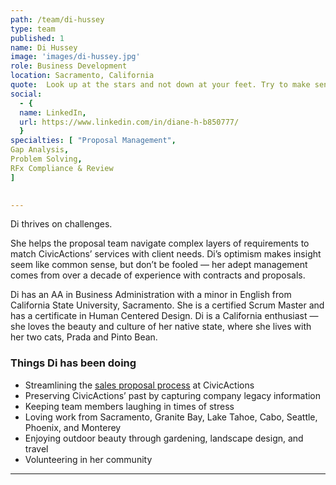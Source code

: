 ```yaml
---
path: /team/di-hussey
type: team
published: 1
name: Di Hussey
image: 'images/di-hussey.jpg'
role: Business Development
location: Sacramento, California
quote:  Look up at the stars and not down at your feet. Try to make sense of what you see . . . Be curious! (Stephen Hawking)
social: 
  - {
  name: LinkedIn,
  url: https://www.linkedin.com/in/diane-h-b850777/
  }
specialties: [ "Proposal Management",
Gap Analysis,
Problem Solving,
RFx Compliance & Review
]

  
---
```


Di thrives on challenges.

She helps the proposal team navigate complex layers of requirements to match CivicActions’ services with client needs. Di’s optimism makes insight seem like common sense, but don’t be fooled — her adept management comes from over a decade of experience with contracts and proposals. 

Di has an AA in Business Administration with a minor in English from California State University, Sacramento. She is a certified Scrum Master and has a certificate in Human Centered Design.   Di is a California enthusiast — she loves the beauty and culture of her native state, where she lives with her two cats, Prada and Pinto Bean. 



### Things Di has been doing
* Streamlining the [sales proposal process](https://civicactions-handbook.readthedocs.io/en/latest/07-sales-and-marketing/sales-proposal-process/#the-sales-proposal-process) at CivicActions
* Preserving CivicActions’ past by capturing company legacy information
* Keeping team members laughing in times of stress
* Loving work from Sacramento, Granite Bay, Lake Tahoe, Cabo, Seattle, Phoenix, and Monterey
* Enjoying outdoor beauty through gardening, landscape design, and travel
* Volunteering in her community

-------------------------------

